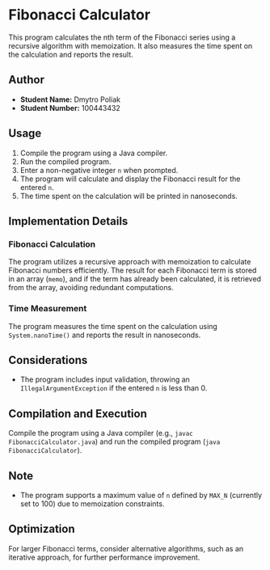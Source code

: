 # Fibonacci Calculator

This program calculates the nth term of the Fibonacci series using a recursive algorithm with memoization. It also measures the time spent on the calculation and reports the result.

## Author
- **Student Name:** Dmytro Poliak
- **Student Number:** 100443432

## Usage
1. Compile the program using a Java compiler.
2. Run the compiled program.
3. Enter a non-negative integer `n` when prompted.
4. The program will calculate and display the Fibonacci result for the entered `n`.
5. The time spent on the calculation will be printed in nanoseconds.

## Implementation Details

### Fibonacci Calculation
The program utilizes a recursive approach with memoization to calculate Fibonacci numbers efficiently. The result for each Fibonacci term is stored in an array (`memo`), and if the term has already been calculated, it is retrieved from the array, avoiding redundant computations.

### Time Measurement
The program measures the time spent on the calculation using `System.nanoTime()` and reports the result in nanoseconds.

## Considerations
- The program includes input validation, throwing an `IllegalArgumentException` if the entered `n` is less than 0.

## Compilation and Execution
Compile the program using a Java compiler (e.g., `javac FibonacciCalculator.java`) and run the compiled program (`java FibonacciCalculator`).

## Note
- The program supports a maximum value of `n` defined by `MAX_N` (currently set to 100) due to memoization constraints.

## Optimization
For larger Fibonacci terms, consider alternative algorithms, such as an iterative approach, for further performance improvement.

